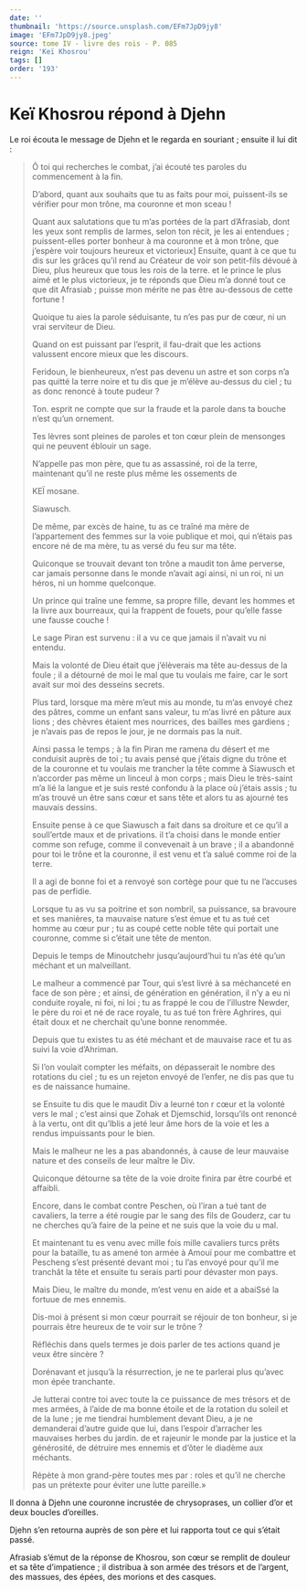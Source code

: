 ```yaml
---
date: ''
thumbnail: 'https://source.unsplash.com/EFm7JpD9jy8'
image: 'EFm7JpD9jy8.jpeg'
source: tome IV - livre des rois - P. 085
reign: 'Keï Khosrou'
tags: []
order: '193'
---
```


# Keï Khosrou répond à Djehn

Le roi écouta le message de Djehn et le regarda en souriant ; ensuite il lui dit :

> Ô toi qui recherches le combat, j’ai écouté tes paroles du commencement à la fin.
>
> D’abord, quant aux souhaits que tu as faits pour moi, puissent-ils se vérifier pour mon trône, ma couronne et mon sceau !
>
> Quant aux salutations que tu m’as portées de la part d’Afrasiab, dont les yeux sont remplis de larmes, selon ton récit, je les ai entendues ; puissent-elles porter bonheur à ma couronne et à mon trône, que j’espère voir toujours heureux et victorieux] Ensuite, quant à ce que tu dis sur les grâces qu’il rend au Créateur de voir son petit-fils dévoué à Dieu, plus heureux que tous les rois de la terre. et le prince le plus aimé et le plus victorieux, je te réponds que Dieu m’a donné tout ce que dit Afrasiab ; puisse mon mérite ne pas être au-dessous de cette fortune !
>
> Quoique tu aies la parole séduisante, tu n’es pas pur de cœur, ni un vrai serviteur de Dieu.
>
> Quand on est puissant par l’esprit, il fau-drait que les actions valussent encore mieux que les discours.
>
> Feridoun, le bienheureux, n’est pas devenu un astre et son corps n’a pas quitté la terre noire et tu dis que je m’élève au-dessus du ciel ; tu as donc renoncé à toute pudeur ?
>
> Ton. esprit ne compte que sur la fraude et la parole dans ta bouche n’est qu’un ornement.
>
> Tes lèvres sont pleines de paroles et ton cœur plein de mensonges qui ne peuvent éblouir un sage.
>
> N’appelle pas mon père, que tu as assassiné, roi de la terre, maintenant qu’il ne reste plus même les ossements de
>
> KEÏ mosane.
>
> Siawusch.
>
> De même, par excès de haine, tu as ce traîné ma mère de l’appartement des femmes sur la voie publique et moi, qui n’étais pas encore né de ma mère, tu as versé du feu sur ma tête.
>
> Quiconque se trouvait devant ton trône a maudit ton âme perverse, car jamais personne dans le monde n’avait agi ainsi, ni un roi, ni un héros, ni un homme quelconque.
>
> Un prince qui traîne une femme, sa propre fille, devant les hommes et la livre aux bourreaux, qui la frappent de fouets, pour qu’elle fasse une fausse couche !
>
> Le sage Piran est survenu : il a vu ce que jamais il n’avait vu ni entendu.
>
> Mais la volonté de Dieu était que j’élèverais ma tête au-dessus de la foule ; il a détourné de moi le mal que tu voulais me faire, car le sort avait sur moi des desseins secrets.
>
> Plus tard, lorsque ma mère m’eut mis au monde, tu m’as envoyé chez des pâtres, comme un enfant sans valeur, tu m’as livré en pâture aux lions ; des chèvres étaient mes nourrices, des bailles mes gardiens ; je n’avais pas de repos le jour, je ne dormais pas la nuit.
>
> Ainsi passa le temps ; à la fin Piran me ramena du désert et me conduisit auprès de toi ; tu avais pensé que j’étais digne du trône et de la couronne et tu voulais me trancher la tête comme à Siawusch et n’accorder pas même un linceul à mon corps ; mais Dieu le très-saint m’a lié la langue et je suis resté confondu à la place où j’étais assis ; tu m’as trouvé un être sans cœur et sans tête et alors tu as ajourné tes mauvais dessins.
>
> Ensuite pense à ce que Siawusch a fait dans sa droiture et ce qu’il a soull’ertde maux et de privations. il t’a choisi dans le monde entier comme son refuge, comme il convevenait à un brave ; il a abandonné pour toi le trône et la couronne, il est venu et t’a salué comme roi de la terre.
>
> Il a agi de bonne foi et a renvoyé son cortège pour que tu ne l’accuses pas de perfidie.
>
> Lorsque tu as vu sa poitrine et son nombril, sa puissance, sa bravoure et ses manières, ta mauvaise nature s’est émue et tu as tué cet homme au cœur pur ; tu as coupé cette noble tête qui portait une couronne, comme si c’était une tête de menton.
>
> Depuis le temps de Minoutchehr jusqu’aujourd’hui tu n’as été qu’un méchant et un malveillant.
>
> Le malheur a commencé par Tour, qui s’est livré à sa méchanceté en face de son père ; et ainsi, de génération en génération, il n’y a eu ni conduite royale, ni foi, ni loi ; tu as frappé le cou de l’illustre Newder, le père du roi et né de race royale, tu as tué ton frère Aghrires, qui était doux et ne cherchait qu’une bonne renommée.
>
> Depuis que tu existes tu as été méchant et de mauvaise race et tu as suivi la voie d’Ahriman.
>
> Si l’on voulait compter les méfaits, on dépasserait le nombre des rotations du ciel ; tu es un rejeton envoyé de l’enfer, ne dis pas que tu es de naissance humaine.
>
> se Ensuite tu dis que le maudit Div a leurné ton r cœur et la volonté vers le mal ; c’est ainsi que Zohak et Djemschid, lorsqu’ils ont renoncé à la vertu, ont dit qu’lblis a jeté leur âme hors de la voie et les a rendus impuissants pour le bien.
>
> Mais le malheur ne les a pas abandonnés, à cause de leur mauvaise nature et des conseils de leur maître le Div.
>
> Quiconque détourne sa tête de la voie droite finira par être courbé et affaibli.
>
> Encore, dans le combat contre Peschen, où l’iran a tué tant de cavaliers, la terre a été rougie par le sang des fils de Gouderz, car tu ne cherches qu’à faire de la peine et ne suis que la voie du u mal.
>
> Et maintenant tu es venu avec mille fois mille cavaliers turcs prêts pour la bataille, tu as amené ton armée à Amouï pour me combattre et Pescheng s’est présenté devant moi ; tu l’as envoyé pour qu’il me tranchât la tête et ensuite tu serais parti pour dévaster mon pays.
>
> Mais Dieu, le maître du monde, m’est venu en aide et a abaiSsé la fortuue de mes ennemis.
>
> Dis-moi à présent si mon cœur pourrait se réjouir de ton bonheur, si je pourrais être heureux de te voir sur le trône ?
>
> Réfléchis dans quels termes je dois parler de tes actions quand je veux être sincère ?
>
> Dorénavant et jusqu’à la résurrection, je ne te parlerai plus qu’avec mon épée tranchante.
>
> Je lutterai contre toi avec toute la ce puissance de mes trésors et de mes armées, à l’aide de ma bonne étoile et de la rotation du soleil et de la lune ; je me tiendrai humblement devant Dieu, a je ne demanderai d’autre guide que lui, dans l’espoir d’arracher les mauvaises herbes du jardin. de et rajeunir le monde par la justice et la générosité, de détruire mes ennemis et d’ôter le diadème aux méchants.
>
> Répète à mon grand-père toutes mes par : roles et qu’il ne cherche pas un prétexte pour éviter une lutte pareille.»

Il donna à Djehn une couronne incrustée de chrysoprases, un collier d’or et deux boucles d’oreilles.

Djehn s’en retourna auprès de son père et lui rapporta tout ce qui s’était passé.

Afrasiab s’émut de la réponse de Khosrou, son cœur se remplit de douleur et sa tête d’impatience ; il distribua à son armée des trésors et de l’argent, des massues, des épées, des morions et des casques.
